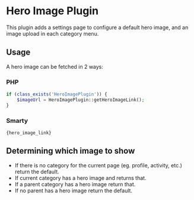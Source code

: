 # Hero Image Plugin

This plugin adds a settings page to configure a default hero image, and an image upload in each category menu.

## Usage
A hero image can be fetched in 2 ways:

### PHP
```php
if (class_exists('HeroImagePlugin')) {
    $imageUrl = HeroImagePlugin::getHeroImageLink();
}
```

### Smarty
```smarty
{hero_image_link}
```

## Determining which image to show

- If there is no category for the current page (eg. profile, activity, etc.) return the default.
- If current category has a hero image and returns that.
- If a parent category has a hero image return that.
- If no parent has a hero image return the default.
